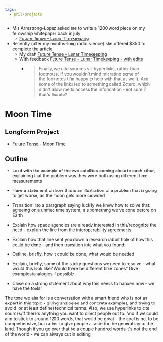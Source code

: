 ```yaml
---
tags:
  - phil/projects
---
```

- Mia Armstrong-Lopez asked me to write a 1200 word piece on my fellowship whitepaper back in july
	- [Future Tense - Lunar Timekeeping](../articles/Future%20Tense%20-%20Moon%20Time/Future%20Tense%20-%20Lunar%20Timekeeping.md)
- Recently (after my months-long radio silence) she offered $350 to complete the article
	- My draft [Future Tense - Lunar Timekeeping](../articles/Future%20Tense%20-%20Moon%20Time/Future%20Tense%20-%20Lunar%20Timekeeping.md)
	- With feedback [Future Tense - Lunar Timekeeping - with edits](../articles/Future%20Tense%20-%20Lunar%20Timekeeping%20-%20with%20edits.md)
		- > Finally, we cite sources via hyperlinks, rather than footnotes, if you wouldn't mind migrating some of the footnotes (I'm happy to help with that as well). And some of the links led to something called Zotero, which didn't allow me to access the information - not sure if that's fixable?

# Moon Time
## Longform Project
- [Future Tense - Moon Time](../articles/Future%20Tense%20-%20Moon%20Time/Future%20Tense%20-%20Moon%20Time.md)

## Outline
- Lead with the example of the two satellites coming close to each other, explaining that the problem was they were both using different time measurements
- Have a statement on how this is an illustration of a problem that is going to get worse, as the moon gets more crowded
- Transition into a paragraph saying luckily we know how to solve that: agreeing on a unified time system, it's something we've done before on Earth
- Explain how space agencies are already interested in this/recognize the need - explain the line from the interoperability agreements
- Explain how that line sent you down a research rabbit hole of how this could be done - and then transition into what you found: 

- Outline, briefly, how it could be done, what would be needed
- Explain, briefly, some of the sticky questions we need to resolve - what would this look like? Would there be different time zones? Give examples/analogies if possible

- Close on a strong statement about why this needs to happen now - we have the tools!

The tone we aim for is a conversation with a smart friend who is not an expert in this topic - giving analogies and concrete examples, and trying to avoid (or at least define) technical terms. Also, we use hyperlinks to cite sources/if there's anything you want to direct people out to. And if we could aim to stick to around 1200 words, that would be great - the goal is not to be comprehensive, but rather to give people a taste for the general lay of the land. Though if you go over that be a couple hundred words it's not the end of the world - we can always cut in editing.